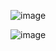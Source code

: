 ![image](https://github.com/koreaIT-study/programmers/assets/92290312/1c17438e-69b3-4a78-83b5-8583a28829a7)

![image](https://github.com/koreaIT-study/programmers/assets/92290312/edb91cf3-f543-4bea-97ed-e4de11af54f4)
